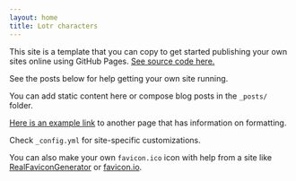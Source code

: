 ```yaml
---
layout: home
title: Lotr characters
---
```


This site is a template that you can copy to get started publishing your own
sites online using GitHub Pages.
[See source code here.](https://github.com/pdg137/simple-pages)

See the posts below for help getting your own site running.

You can add static content here or compose blog posts in the `_posts/` folder.

[Here is an example link](pages/example) to another page that has information on
formatting.

Check `_config.yml` for site-specific customizations.

You can also make your own `favicon.ico` icon with help from a site like
[RealFaviconGenerator](https://realfavicongenerator.net/) or
[favicon.io](https://favicon.io/).
